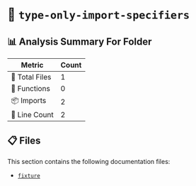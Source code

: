 # 📁 `type-only-import-specifiers`

## 📊 Analysis Summary For Folder

| Metric | Count |
|--------|-------|
| 📁 Total Files | 1 |
| 🔧 Functions | 0 |
| 📦 Imports | 2 |
| 🔢 Line Count | 2 |


## 📋 Files

This section contains the following documentation files:

- [`fixture`](./fixture.md)